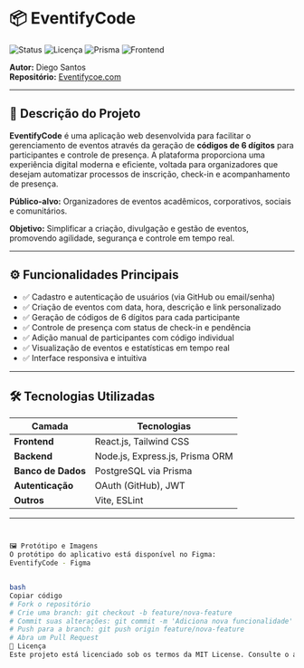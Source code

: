# 📦 EventifyCode

![Status](https://img.shields.io/badge/status-em%20desenvolvimento-purple)
![Licença](https://img.shields.io/badge/licença-MIT-blue)
![Prisma](https://img.shields.io/badge/backend-Prisma%20ORM-green)
![Frontend](https://img.shields.io/badge/frontend-React.js-orange)

**Autor:** Diego Santos  
**Repositório:** [Eventifycoe.com](https://eventify-code-oru2.vercel.app/login)

---

## 🧾 Descrição do Projeto

**EventifyCode** é uma aplicação web desenvolvida para facilitar o gerenciamento de eventos através da geração de **códigos de 6 dígitos** para participantes e controle de presença. A plataforma proporciona uma experiência digital moderna e eficiente, voltada para organizadores que desejam automatizar processos de inscrição, check-in e acompanhamento de presença.  

**Público-alvo:** Organizadores de eventos acadêmicos, corporativos, sociais e comunitários.  

**Objetivo:** Simplificar a criação, divulgação e gestão de eventos, promovendo agilidade, segurança e controle em tempo real.  

---

## ⚙️ Funcionalidades Principais

- ✅ Cadastro e autenticação de usuários (via GitHub ou email/senha)  
- ✅ Criação de eventos com data, hora, descrição e link personalizado  
- ✅ Geração de códigos de 6 dígitos para cada participante  
- ✅ Controle de presença com status de check-in e pendência  
- ✅ Adição manual de participantes com código individual  
- ✅ Visualização de eventos e estatísticas em tempo real  
- ✅ Interface responsiva e intuitiva  

---

## 🛠️ Tecnologias Utilizadas

| Camada            | Tecnologias                         |
|------------------|-------------------------------------|
| **Frontend**      | React.js, Tailwind CSS              |
| **Backend**       | Node.js, Express.js, Prisma ORM     |
| **Banco de Dados**| PostgreSQL via Prisma               |
| **Autenticação**  | OAuth (GitHub), JWT                 |
| **Outros**        | Vite, ESLint                        |

---



```bash


🖼️ Protótipo e Imagens
O protótipo do aplicativo está disponível no Figma:
EventifyCode - Figma


bash
Copiar código
# Fork o repositório
# Crie uma branch: git checkout -b feature/nova-feature
# Commit suas alterações: git commit -m 'Adiciona nova funcionalidade'
# Push para a branch: git push origin feature/nova-feature
# Abra um Pull Request
📄 Licença
Este projeto está licenciado sob os termos da MIT License. Consulte o arquivo LICENSE para mais informações.
